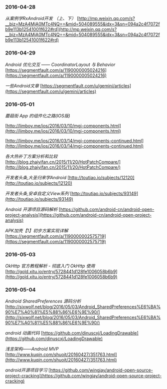 ### 2016-04-28
*从案例学RxAndroid开发 （上、下）*		[http://mp.weixin.qq.com/s?__biz=MzA4MjA0MTc4NQ==&mid=504089555&idx=3&sn=094a2c4f7072fb9e113b12541001f622#rd](http://mp.weixin.qq.com/s?__biz=MzA4MjA0MTc4NQ==&mid=504089555&idx=3&sn=094a2c4f7072fb9e113b12541001f622#rd)

### 2016-04-29
*Android 优化交互 —— CoordinatorLayout 与 Behavior*	[https://segmentfault.com/a/1190000005024216](https://segmentfault.com/a/1190000005024216)

*一些Android文章*	[https://segmentfault.com/u/gemini/articles](https://segmentfault.com/u/gemini/articles)

### 2016-05-01
*蘑菇街 App 的组件化之路(IOS版)*	

[http://limboy.me/ios/2016/03/10/mgj-components.html](http://limboy.me/ios/2016/03/10/mgj-components.html)

[http://limboy.me/ios/2016/03/14/mgj-components-continued.html](http://limboy.me/ios/2016/03/14/mgj-components-continued.html)


*各大热补丁方案分析和比较*		[http://blog.zhaiyifan.cn/2015/11/20/HotPatchCompare/](http://blog.zhaiyifan.cn/2015/11/20/HotPatchCompare/)

*开发者头条,大圣归来学Android*		[http://toutiao.io/subjects/12120](http://toutiao.io/subjects/12120)

*开发者头条,安卓自定义View系列*	[http://toutiao.io/subjects/93149](http://toutiao.io/subjects/93149)

*Android 开源项目源码解析*	[https://github.com/android-cn/android-open-project-analysis](https://github.com/android-cn/android-open-project-analysis)

*APK加壳【1】初步方案实现详解*		[https://segmentfault.com/a/1190000002575719](https://segmentfault.com/a/1190000002575719)

### 2016-05-03
*OkHttp 官方教程解析 - 彻底入门 OkHttp 使用*	[http://gold.xitu.io/entry/5728441d128fe1006058b6b9](http://gold.xitu.io/entry/5728441d128fe1006058b6b9)

### 2016-05-04
*Android SharedPreferences 源码分析*	[http://sixwolf.net/blog/2016/05/03/Android_SharedPreferences%E6%BA%90%E7%A0%81%E5%88%86%E6%9E%90/](http://sixwolf.net/blog/2016/05/03/Android_SharedPreferences%E6%BA%90%E7%A0%81%E5%88%86%E6%9E%90/)

*android 动画代码*	[https://github.com/dinuscxj/LoadingDrawable](https://github.com/dinuscxj/LoadingDrawable)

*浅言架构——Android MVP*	[http://www.kuqin.com/shuoit/20160427/351763.html](http://www.kuqin.com/shuoit/20160427/351763.html)

*android开源项目学习*		[https://github.com/wingjay/android-open-source-project-cracking](https://github.com/wingjay/android-open-source-project-cracking)